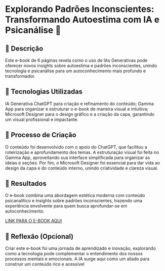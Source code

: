 # Explorando Padrões Inconscientes: Transformando Autoestima com IA e Psicanálise 🌌

## 📒 Descrição
Este e-book de 6 páginas revela como o uso de IAs Generativas pode oferecer novos insights sobre autoestima e padrões inconscientes, unindo tecnologia e psicanálise para um autoconhecimento mais profundo e transformador.

## 🤖 Tecnologias Utilizadas
IA Generativa ChatGPT para criação e refinamento do conteúdo;
Gamma App para organizar e estruturar o e-book de maneira visual e intuitiva;
Microsoft Designer para o design gráfico e a criação da capa, garantindo um visual profissional e impactante.

## 🧐 Processo de Criação
O conteúdo foi desenvolvido com o apoio do ChatGPT, que facilitou a roteirização e aprofundamento dos temas. A estruturação visual foi feita no Gamma App, aproveitando sua interface simplificada para organizar as ideias e seções. Por fim, o Microsoft Designer foi essencial para dar vida ao design da capa e do conteúdo interno, unindo criatividade e clareza visual.

## 🚀 Resultados
O e-book combina uma abordagem estética moderna com conteúdo psicanalítico e insights sobre padrões inconscientes, trazendo uma experiência envolvente para quem busca aprofundar-se em autoconhecimento.

[LINK PARA O E-BOOK AQUI](https://untitled-p5vt2gl.gamma.site/)

## 💭 Reflexão (Opcional)
Criar este e-book foi uma jornada de aprendizado e inovação, explorando como a tecnologia pode complementar o entendimento dos nossos processos mentais e emocionais. A IA surge aqui como um aliado para construir um conteúdo rico e acessível
